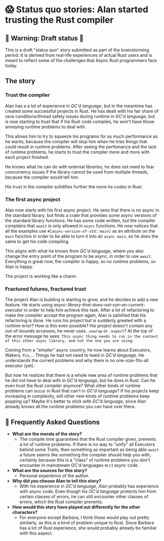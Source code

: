 # 😱 Status quo stories: Alan started trusting the Rust compiler


## 🚧 Warning: Draft status 🚧

This is a draft "status quo" story submitted as part of the brainstorming period. It is derived from real-life experiences of actual Rust users and is meant to reflect some of the challenges that Async Rust programmers face today. 

## The story
### Trust the compiler
Alan has a a lot of experience in _GC'd language_, but in the meantime has created some successful projects in Rust.
He has dealt with his fair share of race conditions/thread safety issues during runtime in _GC'd language_, but is now starting to trust that if his Rust code compiles,
he won't have those annoying runtime problems to deal with.

This allows him to try to squeeze his programs for as much performance as he wants, because the compiler will stop him when he tries things that could result in runtime problems.
After seeing the perfomance and the lack of runtime problems, he starts to trust the compiler more and more with each project finished.

He knows what he can do with external libraries, he does not need to fear concurrency issues if the library cannot be used from multiple threads, because the compiler would tell him.

His trust in the compiler solidifies further the more he codes in Rust.

### The first async project
Alan now starts with his first async project. He sees that there is no async in the standard library, but finds a crate that provides some async versions of the standard library functions.
He has some code written, but the compiler complains that `await` is only allowed in `async` functions. He now notices that all the examples use `#[async-version-of-std::main]` 
as an attribute on the `main` function in order to be able to turn it into an `async main`, so he does the same to get his code compiling.

This aligns with what he knows from _GC'd language_, where you also change the entry point of the program to be async, in order to use `await`.
Everything is great now, the compiler is happy, so no runtime problems, so Alan is happy.

The project is working like a charm.

### Fractured futures, fractured trust
The project Alan is building is starting to grow, and he decides to add a new feature. He starts using _async-library-that-does-not-run-on-current-executor_ in order to help him achieve this task.
After a lot of refactoring to make the compiler accept the program again, Alan is satisfied that his refactoring is done.
He runs his project but is suddenly greeted with a runtime error? How is this even possible? His project doesn't contain any out-of-bounds accesses, he never uses `.unwrap` or `.expect`?
At the top of the error message he sees: `This async thing needs to run in the context of this other async library, and not the one you are using.` 

Coming from a "simpler" async country, he now learns about Executors, Wakers, `Pin`,... Things he had not need to heed in _GC'd language_. 
He understands the current problems and why there is no one-size-fits-all executor (yet).

But now he realizes that there is a whole new area of runtime problems that he did not have to deal with in _GC'd language_, but he does in Rust.
Can he even trust the Rust compiler anymore? What other kinds of runtime problems can occur in Rust that can't in _GC'd language_?
If his projects keep increasing in complexity, will other new kinds of runtime problems keep popping up? Maybe it's better to stick with _GC'd language_, since Alan 
already knows all the runtime problems you can have over there.


## 🤔 Frequently Asked Questions

* **What are the morals of the story?**
    * The compile time guarantees that the Rust compiler gives, prevents a lot of runtime problems. 
If there is no way to "unify" all Executors behind some Traits, then something as important as being able `await` a future seems like something the compiler should help you with,
certainly because this is a "class" of runtime problems you don't encounter in mainstream GC'd languages w.r.t async code.
* **What are the sources for this story?**
    * Personal experience of the author.
* **Why did you choose Alan to tell this story?**
    * With his experience in _GC'd language_, Alan probably has experience with async code. Even though his _GC'd language_ protects him from certain classes of errors,
he can still encounter other classes of errors, which the Rust compiler prevents.
* **How would this story have played out differently for the other characters?**
    * For everyone except Barbara, I think these would play out pretty similarly, as this is a kind of problem unique to Rust. Since Barbara has a lot of Rust experience,
she would probably already be familiar with this aspect.
